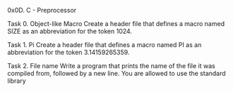0x0D. C - Preprocessor

Task 0. Object-like Macro
Create a header file that defines a macro named SIZE as an abbreviation for the token 1024.

Task 1. Pi
Create a header file that defines a macro named PI as an abbreviation for the token 3.14159265359.

Task 2. File name
Write a program that prints the name of the file it was compiled from, followed by a new line.
You are allowed to use the standard library
